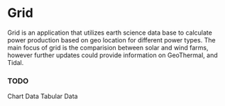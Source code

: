 # Grid

Grid is an application that utilizes earth science data base to 
  calculate power production based on geo location for different power types.
The main focus of grid is the comparision between solar and wind farms, however further updates could
  provide information on GeoThermal, and Tidal.

  
### TODO

Chart Data
Tabular Data
